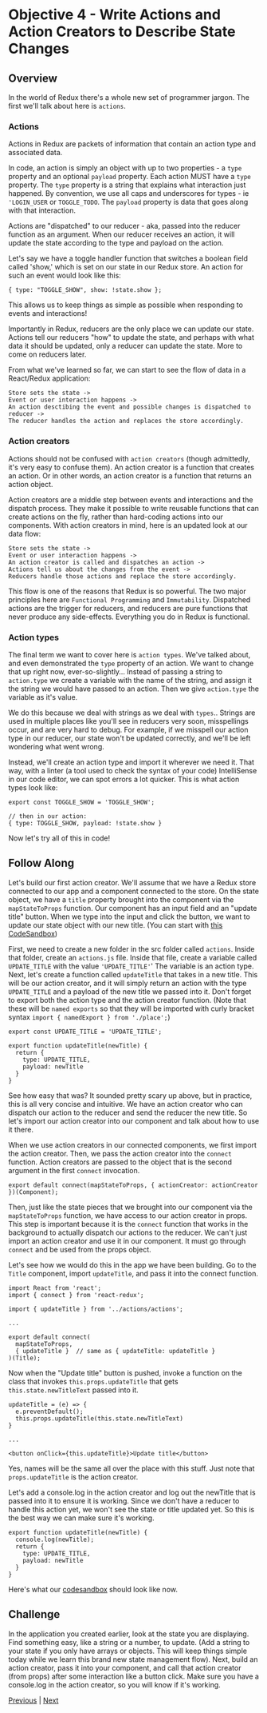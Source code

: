 # Objective 4 - Write Actions and Action Creators to Describe State Changes

##  Overview

In the world of Redux there's a whole new set of programmer jargon. The first we'll talk about here is ```actions```.

### Actions

Actions in Redux are packets of information that contain an action type and associated data.

In code, an action is simply an object with up to two properties - a ```type``` property and an optional ```payload``` property. Each action MUST have a ```type``` property. The ```type``` property is a string that explains what interaction just happened. By convention, we use all caps and underscores for types - ie ```'LOGIN_USER``` or ```TOGGLE_TODO```. The ```payload``` property is data that goes along with that interaction.

Actions are "dispatched" to our reducer - aka, passed into the reducer function as an argument. When our reducer receives an action, it will update the state according to the type and payload on the action.

Let's say we have a toggle handler function that switches a boolean field called 'show,' which is set on our state in our Redux store. An action for such an event would look like this:

```
{ type: "TOGGLE_SHOW", show: !state.show };
```

This allows us to keep things as simple as possible when responding to events and interactions!

Importantly in Redux, reducers are the only place we can update our state. Actions tell our reducers "how" to update the state, and perhaps with what data it should be updated, only a reducer can update the state. More to come on reducers later.

From what we've learned so far, we can start to see the flow of data in a React/Redux application:

```
Store sets the state ->
Event or user interaction happens ->
An action desctibing the event and possible changes is dispatched to reducer ->
The reducer handles the action and replaces the store accordingly.
```

### Action creators

Actions should not be confused with ```action creators``` (though admittedly, it's very easy to confuse them). An action creator is a function that creates an action. Or in other words, an action creator is a function that returns an action object.

Action creators are a middle step between events and interactions and the dispatch process. They make it possible to write reusable functions that can create actions on the fly, rather than hard-coding actions into our components. With action creators in mind, here is an updated look at our data flow:

```
Store sets the state ->
Event or user interaction happens ->
An action creator is called and dispatches an action ->
Actions tell us about the changes from the event ->
Reducers handle those actions and replace the store accordingly.
```

This flow is one of the reasons that Redux is so powerful. The two major principles here are ```Functional Programming``` and ```Immutability```. Dispatched actions are the trigger for reducers, and reducers are pure functions that never produce any side-effects. Everything you do in Redux is functional.

### Action types

The final term we want to cover here is ```action types```. We've talked about, and even demonstrated the ```type``` property of an action. We want to change that up right now, ever-so-slightly… Instead of passing a string to ```action.type``` we create a variable with the name of the string, and assign it the string we would have passed to an action. Then we give ```action.type``` the variable as it's value.

We do this because we deal with strings as we deal with ```types```.. Strings are used in multiple places like you'll see in reducers very soon, misspellings occur, and are very hard to debug. For example, if we misspell our action type in our reducer, our state won't be updated correctly, and we'll be left wondering what went wrong.

Instead, we'll create an action type and import it wherever we need it. That way, with a linter (a tool used to check the syntax of your code) IntelliSense in our code editor, we can spot errors a lot quicker. This is what action types look like:

```
export const TOGGLE_SHOW = 'TOGGLE_SHOW';

// then in our action:
{ type: TOGGLE_SHOW, payload: !state.show }
```

Now let's try all of this in code!

## Follow Along

Let's build our first action creator. We'll assume that we have a Redux store connected to our app and a component connected to the store. On the state object, we have a ```title``` property brought into the component via the ```mapStateToProps``` function. Our component has an input field and an "update title" button. When we type into the input and click the button, we want to update our state object with our new title. (You can start with [this CodeSandbox](https://codesandbox.io/s/rj862kxkkp)) 

First, we need to create a new folder in the src folder called ```actions```. Inside that folder, create an ```actions.js```  file. Inside that file, create a variable called ```UPDATE_TITLE``` with the value ```'UPDATE_TITLE'```' The variable is an action type. Next, let's create a function called ```updateTitle```  that takes in a new title. This will be our action creator, and it will simply return an action with the type ```UPDATE_TITLE```  and a payload of the new title we passed into it. Don't forget to export both the action type and the action creator function. (Note that these will be ```named exports``` so that they will be imported with curly bracket syntax ```import { namedExport } from './place';```)

```
export const UPDATE_TITLE = 'UPDATE_TITLE';

export function updateTitle(newTitle) {
  return {
    type: UPDATE_TITLE,
    payload: newTitle
  }
}
```

See how easy that was? It sounded pretty scary up above, but in practice, this is all very concise and intuitive. We have an action creator who can dispatch our action to the reducer and send the reducer the new title. So let's import our action creator into our component and talk about how to use it there.

When we use action creators in our connected components, we first import the action creator. Then, we pass the action creator into the ```connect``` function. Action creators are passed to the object that is the second argument in the first ```connect``` invocation.

```
export default connect(mapStateToProps, { actionCreator: actionCreator })(Component);
```

Then, just like the state pieces that we brought into our component via the ```mapStateToProps``` function, we have access to our action creator in props. This step is important because it is the ```connect``` function that works in the background to actually dispatch our actions to the reducer. We can't just import an action creator and use it in our component. It must go through ```connect``` and be used from the props object.

Let's see how we would do this in the app we have been building. Go to the ```Title``` component, import ```updateTitle```, and pass it into the connect function.

```
import React from 'react';
import { connect } from 'react-redux';

import { updateTitle } from '../actions/actions';

...

export default connect(
  mapStateToProps,
  { updateTitle }  // same as { updateTitle: updateTitle }
)(Title);
```

Now when the "Update title" button is pushed, invoke a function on the class that invokes ```this.props.updateTitle``` that gets ```this.state.newTitleText``` passed into it.

```
updateTitle = (e) => {
  e.preventDefault();
  this.props.updateTitle(this.state.newTitleText)
}

...

<button onClick={this.updateTitle}>Update title</button>
```

Yes, names will be the same all over the place with this stuff. Just note that ```props.updateTitle``` is the action creator.

Let's add a console.log in the action creator and log out the newTitle that is passed into it to ensure it is working. Since we don't have a reducer to handle this action yet, we won't see the state or title updated yet. So this is the best way we can make sure it's working.

```
export function updateTitle(newTitle) {
  console.log(newTitle);
  return {
    type: UPDATE_TITLE,
    payload: newTitle
  }
}
```

Here's what our [codesandbox](https://codesandbox.io/s/w2n0o4qwmw) should look like now.

## Challenge

In the application you created earlier, look at the state you are displaying. Find something easy, like a string or a number, to update. (Add a string to your state if you only have arrays or objects. This will keep things simple today while we learn this brand new state management flow). Next, build an action creator, pass it into your component, and call that action creator (from props) after some interaction like a button click. Make sure you have a console.log in the action creator, so you will know if it's working.





[Previous](./Object_3.md) | [Next](./Object_5.md)


